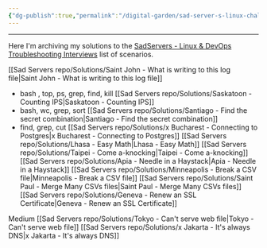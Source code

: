 ```yaml
---
{"dg-publish":true,"permalink":"/digital-garden/sad-server-s-linux-challenges/","noteIcon":"2"}
---
```


---
Here I'm archiving my solutions to the [SadServers - Linux & DevOps Troubleshooting Interviews](https://sadservers.com/) list of scenarios.

[[Sad Servers repo/Solutions/Saint John - What is writing to this log file\|Saint John - What is writing to this log file]]
- bash , top, ps, grep, find, kill
[[Sad Servers repo/Solutions/Saskatoon - Counting IPS\|Saskatoon - Counting IPS]]
- bash, wc, grep, sort
[[Sad Servers repo/Solutions/Santiago - Find the secret combination\|Santiago - Find the secret combination]]
- find, grep, cut 
[[Sad Servers repo/Solutions/x Bucharest - Connecting to Postgres\|x Bucharest - Connecting to Postgres]]
[[Sad Servers repo/Solutions/Lhasa - Easy Math\|Lhasa - Easy Math]]
[[Sad Servers repo/Solutions/Taipei - Come a-knocking\|Taipei - Come a-knocking]]
[[Sad Servers repo/Solutions/Apia - Needle in a Haystack\|Apia - Needle in a Haystack]]
[[Sad Servers repo/Solutions/Minneapolis - Break a CSV file\|Minneapolis - Break a CSV file]]
[[Sad Servers repo/Solutions/Saint Paul - Merge Many CSVs files\|Saint Paul - Merge Many CSVs files]]
[[Sad Servers repo/Solutions/Geneva - Renew an SSL Certificate\|Geneva - Renew an SSL Certificate]]

Medium
[[Sad Servers repo/Solutions/Tokyo - Can't serve web file\|Tokyo - Can't serve web file]]
[[Sad Servers repo/Solutions/x Jakarta - It's always DNS\|x Jakarta - It's always DNS]]
